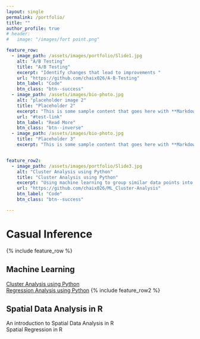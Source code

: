 ```yaml
---
layout: single
permalink: /portfolio/
title: ""
author_profile: true
# header:
#   image: "/images/fort point.png"

feature_row:
  - image_path: /assets/images/portfolio/Slide1.jpg
    alt: "A/B Testing"
    title: "A/B Testing"
    excerpt: "Identify changes that lead to improvements "
    url: "https://github.com/chaix026/A-B-Testing"
    btn_label: "Code"
    btn_class: "btn--success"
  - image_path: /assets/images/bio-photo.jpg
    alt: "placeholder image 2"
    title: "Placeholder 2"
    excerpt: "This is some sample content that goes here with **Markdown** formatting."
    url: "#test-link"
    btn_label: "Read More"
    btn_class: "btn--inverse"
  - image_path: /assets/images/bio-photo.jpg
    title: "Placeholder 3"
    excerpt: "This is some sample content that goes here with **Markdown** formatting."


feature_row2:
  - image_path: /assets/images/portfolio/Slide3.jpg
    alt: "Cluster Analysis using Python"
    title: "Cluster Analysis using Python"
    excerpt: "Using machine learning to group similar data points into clusters."
    url: "https://github.com/chaix026/ML_Cluster-Analysis"
    btn_label: "Code"
    btn_class: "btn--success"

---
```



# Casual Inference
{% include feature_row %}


## Machine Learning
[Cluster Analysis using Python](https://github.com/chaix026/ML_Cluster-Analysis)   
[Regression Analysis using Python](https://github.com/chaix026/ML_Regression)
{% include feature_row2 %}

## Spatial Data Analysis in R
An introduction to Spatial Data Analysis in R   
Spatial Regression in R
